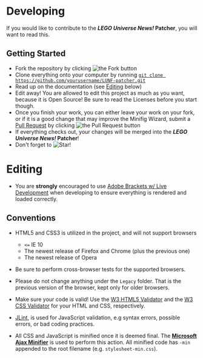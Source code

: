 # Developing #

If you would like to contribute to the **_LEGO Universe News!_ Patcher**, you will want to read this.

## Getting Started ##

* Fork the repository by clicking ![the Fork button](http://i81.servimg.com/u/f81/16/33/06/11/forkme12.png)
* Clone everything onto your computer by running [`git clone https://github.com/yourusername/LUNF-patcher.git`](#)
* Read up on the documentation (see [Editing](#editing) below)
* Edit away! You are allowed to edit this project as much as you want, because it is Open Source! Be sure to read the Licenses before you start though.
* Once you finish your work, you can either leave your work on your fork, or if it is a good change that may improve the Minifig Wizard,
submit a [Pull Request](https://github.com/LEGOUniverseNews/LUNF-patcher/pulls) by clicking ![the Pull Request button](http://i81.servimg.com/u/f81/16/33/06/11/pullre10.png)
* If everything checks out, your changes will be merged into the **_LEGO Universe News!_ Patcher**!
* Don't forget to ![Star!](http://i81.servimg.com/u/f81/16/33/06/11/star11.png)

# Editing #

* You are **strongly** encouraged to use [Adobe Brackets w/ Live Development](http://brackets.io)
when developing to ensure everything is rendered and loaded correctly.

## Conventions ##

* HTML5 and CSS3 is utilized in the project, and will not support browsers
    * `<=` IE 10
    * The newest release of Firefox and Chrome (plus the previous one)
    * The newest release of Opera

* Be sure to perform cross-browser tests for the supported browsers.
* Please do not change anything under the `Legacy` folder. That is the previous version of the browser, kept only for older browsers.
* Make sure your code is valid! Use the [W3 HTML5 Validator](http://validator.w3.org) and the [W3 CSS Validator](http://jigsaw.w3.org/css-validator/) for your HTML and CSS, respectively.
*  [JLint](http://jslint.com), is used for JavaScript validation, e.g syntax errors, possible errors, or bad coding practices.

* All CSS and JavaScript is minified once it is deemed final. The [**Microsoft Ajax Minifier**](http://ajaxmin.codeplex.com) is used to perform this action.
All minified code has `-min` appended to the root filename (e.g. `stylesheet-min.css`).
